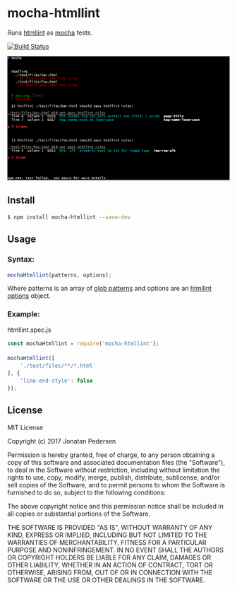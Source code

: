 # mocha-htmllint
Runs [htmllint](https://github.com/htmllint/htmllint) as [mocha](https://github.com/mochajs/mocha) tests.

[![Build Status](https://travis-ci.org/jonatanpedersen/mocha-htmllint.svg?branch=master)](https://travis-ci.org/jonatanpedersen/mocha-htmllint)

![output](https://raw.githubusercontent.com/jonatanpedersen/mocha-htmllint/master/output.png)

## Install

``` bash
$ npm install mocha-htmllint --save-dev
```

## Usage

### Syntax:
``` javascript
mochaHtmllint(patterns, options);
```

Where patterns is an array of [glob patterns](https://github.com/jpillora/node-glob-all) and options are an [htmllint options](https://github.com/htmllint/htmllint/wiki/Options) object.

### Example:

htmllint.spec.js
``` javascript
const mochaHtmllint = require('mocha-htmllint');

mochaHtmllint([
	'./test/files/**/*.html'
], {
	'line-end-style': false
});
```

## License
MIT License

Copyright (c) 2017 Jonatan Pedersen

Permission is hereby granted, free of charge, to any person obtaining a copy
of this software and associated documentation files (the "Software"), to deal
in the Software without restriction, including without limitation the rights
to use, copy, modify, merge, publish, distribute, sublicense, and/or sell
copies of the Software, and to permit persons to whom the Software is
furnished to do so, subject to the following conditions:

The above copyright notice and this permission notice shall be included in all
copies or substantial portions of the Software.

THE SOFTWARE IS PROVIDED "AS IS", WITHOUT WARRANTY OF ANY KIND, EXPRESS OR
IMPLIED, INCLUDING BUT NOT LIMITED TO THE WARRANTIES OF MERCHANTABILITY,
FITNESS FOR A PARTICULAR PURPOSE AND NONINFRINGEMENT. IN NO EVENT SHALL THE
AUTHORS OR COPYRIGHT HOLDERS BE LIABLE FOR ANY CLAIM, DAMAGES OR OTHER
LIABILITY, WHETHER IN AN ACTION OF CONTRACT, TORT OR OTHERWISE, ARISING FROM,
OUT OF OR IN CONNECTION WITH THE SOFTWARE OR THE USE OR OTHER DEALINGS IN THE
SOFTWARE.
